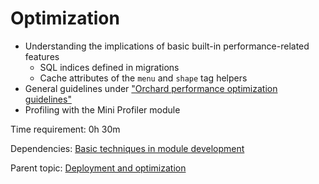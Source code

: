# Optimization

- Understanding the implications of basic built-in performance-related features
  - SQL indices defined in migrations
  - Cache attributes of the `menu` and `shape` tag helpers
- General guidelines under ["Orchard performance optimization guidelines"](../../DevelopmentGuidelines/OrchardPerformanceOptimization)
- Profiling with the Mini Profiler module

Time requirement: 0h 30m

Dependencies: [Basic techniques in module development](../ModuleDevelopmentAndApis/BasicTechniquesInModuleDevelopment)

Parent topic: [Deployment and optimization](./)
